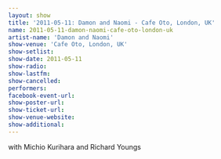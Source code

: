 ```yaml
---
layout: show
title: '2011-05-11: Damon and Naomi - Cafe Oto, London, UK'
name: 2011-05-11-damon-naomi-cafe-oto-london-uk
artist-name: 'Damon and Naomi'
show-venue: 'Cafe Oto, London, UK'
show-setlist: 
show-date: 2011-05-11
show-radio: 
show-lastfm: 
show-cancelled: 
performers: 
facebook-event-url: 
show-poster-url: 
show-ticket-url: 
show-venue-website: 
show-additional: 
---
```


with Michio Kurihara and Richard Youngs